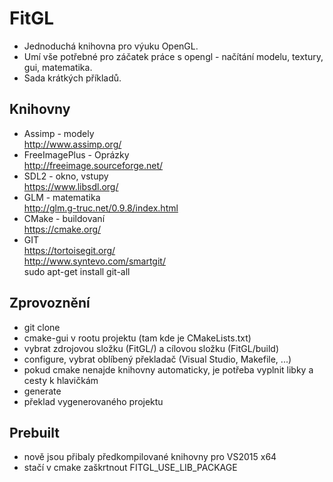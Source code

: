 # FitGL
* Jednoduchá knihovna pro výuku OpenGL.
* Umí vše potřebné pro záčatek práce s opengl - načítání modelu, textury, gui, matematika.
* Sada krátkých příkladů.

## Knihovny
* Assimp - modely  
http://www.assimp.org/  
* FreeImagePlus - Oprázky  
http://freeimage.sourceforge.net/  
* SDL2 - okno, vstupy  
https://www.libsdl.org/  
* GLM - matematika  
http://glm.g-truc.net/0.9.8/index.html  
* CMake - buildovaní    
https://cmake.org/  
* GIT  
https://tortoisegit.org/  
http://www.syntevo.com/smartgit/  
sudo apt-get install git-all  

## Zprovoznění
* git clone
* cmake-gui v rootu projektu (tam kde je CMakeLists.txt)
* vybrat zdrojovou složku (FitGL/) a cílovou složku (FitGL/build)
* configure, vybrat oblíbený překladač (Visual Studio, Makefile, ...)
* pokud cmake nenajde knihovny automaticky, je potřeba vyplnit libky a cesty k hlavičkám
* generate
* překlad vygenerovaného projektu

## Prebuilt
* nově jsou přibaly předkompilované knihovny pro VS2015 x64
* stačí v cmake zaškrtnout FITGL_USE_LIB_PACKAGE